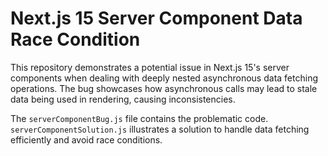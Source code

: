 # Next.js 15 Server Component Data Race Condition

This repository demonstrates a potential issue in Next.js 15's server components when dealing with deeply nested asynchronous data fetching operations.  The bug showcases how asynchronous calls may lead to stale data being used in rendering, causing inconsistencies.

The `serverComponentBug.js` file contains the problematic code.  `serverComponentSolution.js` illustrates a solution to handle data fetching efficiently and avoid race conditions.